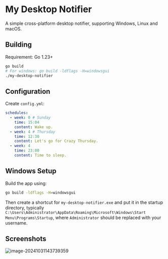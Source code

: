 # My Desktop Notifier

A simple cross-platform desktop notifier, supporting Windows, Linux and macOS.

## Building

Requirement: Go 1.23+

```bash
go build
# For windows: go build -ldflags -H=windowsgui
./my-desktop-notifier
```

## Configuration

Create `config.yml`:

```yaml
schedules:
  - week: 0 # Sunday
    time: 15:04
    content: Wake up.
  - week: 4 # Thursday
    time: 12:30
    content: Let's go for Crazy Thursday.
  - week: 4
    time: 23:00
    content: Time to sleep.
```

## Windows Setup

Build the app using:

```bash
go build -ldflags -H=windowsgui
```

Then create a shortcut for `my-desktop-notifier.exe` and put it in the startup directory, typically `C:\Users\Administrator\AppData\Roaming\Microsoft\Windows\Start Menu\Programs\Startup`, where `Administrator` should be replaced with your username.

## Screenshots

![image-20241031143739359](https://public.ptree.top/picgo/2024/10/1730356663.png)